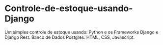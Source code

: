 # Controle-de-estoque-usando-Django
Um simples controle de estoque usando: Python e os Frameworks Django e Django Rest. Banco de Dados Postgres. HTML, CSS, Javascript.
